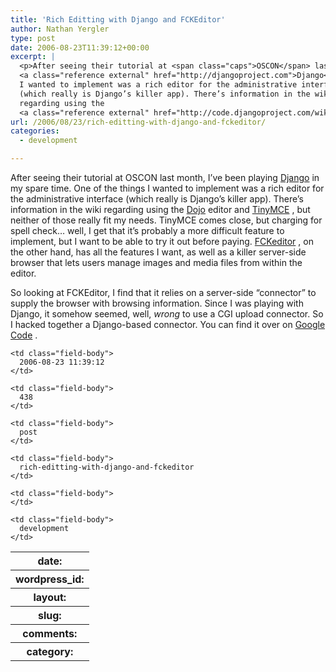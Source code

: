 ```yaml
---
title: 'Rich Editting with Django and FCKEditor'
author: Nathan Yergler
type: post
date: 2006-08-23T11:39:12+00:00
excerpt: |
  <p>After seeing their tutorial at <span class="caps">OSCON</span> last month, I’ve been playing
  <a class="reference external" href="http://djangoproject.com">Django</a> in my spare time. One of the things
  I wanted to implement was a rich editor for the administrative interface
  (which really is Django’s killer app). There’s information in the wiki
  regarding using the
  <a class="reference external" href="http://code.djangoproject.com/wiki/AddDojoEditor">Dojo ...</a></p>
url: /2006/08/23/rich-editting-with-django-and-fckeditor/
categories:
  - development

---
```

After seeing their tutorial at <span class="caps">OSCON</span> last month, I’ve been playing [Django][1]  in my spare time. One of the things I wanted to implement was a rich editor for the administrative interface (which really is Django’s killer app). There’s information in the wiki regarding using the [Dojo][2]  editor and [TinyMCE][3] , but neither of those really fit my needs. TinyMCE comes close, but charging for spell check… well, I get that it’s probably a more difficult feature to implement, but I want to be able to try it out before paying. [FCKeditor][4] , on the other hand, has all the features I want, as well as a killer server-side browser that lets users manage images and media files from within the editor.

So looking at FCKEditor, I find that it relies on a server-side “connector” to supply the browser with browsing information. Since I was playing with Django, it somehow seemed, well, _wrong_ to use a <span class="caps">CGI</span> upload connector. So I hacked together a Django-based connector. You can find it over on [Google Code][5] .

<table class="docutils field-list" frame="void" rules="none">
  <col class="field-name" /> <col class="field-body" /> <tr class="field">
    <th class="field-name">
      date:
    </th>

    <td class="field-body">
      2006-08-23 11:39:12
    </td>
  </tr>

  <tr class="field">
    <th class="field-name">
      wordpress_id:
    </th>

    <td class="field-body">
      438
    </td>
  </tr>

  <tr class="field">
    <th class="field-name">
      layout:
    </th>

    <td class="field-body">
      post
    </td>
  </tr>

  <tr class="field">
    <th class="field-name">
      slug:
    </th>

    <td class="field-body">
      rich-editting-with-django-and-fckeditor
    </td>
  </tr>

  <tr class="field">
    <th class="field-name">
      comments:
    </th>

    <td class="field-body">
    </td>
  </tr>

  <tr class="field">
    <th class="field-name">
      category:
    </th>

    <td class="field-body">
      development
    </td>
  </tr>
</table>

 [1]: http://djangoproject.com
 [2]: http://code.djangoproject.com/wiki/AddDojoEditor
 [3]: http://code.djangoproject.com/wiki/AddWYSIWYGEditor
 [4]: http://fckeditor.net
 [5]: http://code.google.com/p/django-fckconnector/